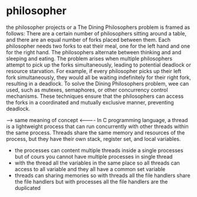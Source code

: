 # philosopher
the philosopher projects or a The Dining Philosophers problem is framed as follows: There are a certain number of philosophers sitting around a table, and there are an equal number of forks placed between them. Each philosopher needs two forks to eat their meal, one for the left hand and one for the right hand. The philosophers alternate between thinking and and sleeping and eating.
The problem arises when multiple philosophers attempt to pick up the forks simultaneously, leading to potential deadlock or resource starvation. For example, if every philosopher picks up their left fork simultaneously, they would all be waiting indefinitely for their right fork, resulting in a deadlock.
To solve the Dining Philosophers problem, wee can used, such as mutexes, semaphores, or other concurrency control mechanisms. These techniques ensure that the philosophers can access the forks in a coordinated and mutually exclusive manner, preventing deadlock.

--> same meaning of concept <----
In C programming language, a thread is a lightweight process that can run concurrently with other threads within the same process. Threads share the same memory and resources of the process, but they have their own stack, register set, and local variables.
* the processes can content multiple threads inside a single processes  but of cours you cannot have multiple processes in single thread
* with the thread all the variables in the same place so all threads can access to all variable and they all have a common set variable
* threads can sharing memories  so with threads all the file handlers share the file handlers but with processes all the file handlers are the duplicated
